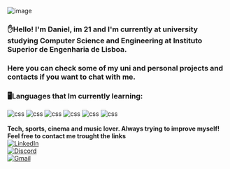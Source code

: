 ![image](https://user-images.githubusercontent.com/126657462/235507530-38250724-6800-4a5a-998c-35ea9a00b3f8.png)
### ✋Hello! I'm Daniel, im 21 and I'm currently at university studying Computer Science and Engineering at Instituto Superior de Engenharia de Lisboa.
### Here you can check some of my uni and personal projects and contacts if you want to chat with me.






### 🖥️Languages that Im currently learning:
<div style ="display:inline_block">
<img aling ="center" alt="css" src="https://img.shields.io/badge/kotlin-%237F52FF.svg?style=for-the-badge&logo=kotlin&logoColor=white" />
<img aling ="center" alt="css" src="https://img.shields.io/badge/Python-3776AB?style=for-the-badge&logo=python&logoColor=white" />
<img aling ="center" alt="css" src="https://img.shields.io/badge/HTML5-E34F26.svg?style=for-the-badge&logo=HTML5&logoColor=white" />
<img aling ="center" alt="css" src="https://img.shields.io/badge/CSS-239120?&style=for-the-badge&logo=css3&logoColor=white" />
<img aling ="center" alt="css" src="https://img.shields.io/badge/c-%2300599C.svg?style=for-the-badge&logo=c&logoColor=white)" />
<img aling ="center" alt="css" src="https://img.shields.io/badge/javascript-%23323330.svg?style=for-the-badge&logo=javascript&logoColor=%23F7DF1E)" />

</div><br/>
<strong>Tech, sports, cinema and music lover. Always trying to improve myself! Feel free to contact me trought the links</strong>

<div>
  <a href="https://www.linkedin.com/in/danieldinis1/">
    <img src="https://custom-icon-badges.demolab.com/badge/LinkedIn-0A66C2?logo=linkedin-white&logoColor=fff" alt="LinkedIn">
  </a>
</div>

<div>
  <a href="https://discordapp.com/users/D1#4673">
    <img src="https://img.shields.io/badge/Discord-%235865F2.svg?&logo=discord&logoColor=white" alt="Discord">
  </a>
</div>

<div>
  <a href="https://mail.google.com/mail/u/0/?pli=1#inbox?compose=CllgCKCBBJFPcqxGhKkpzhtrHsxWChHzcNCHpjjJHzQMmBngKVZbfWlpKvhzJHctSKKbQLMqLNB">
    <img src="https://img.shields.io/badge/Gmail-D14836?logo=gmail&logoColor=white" alt="Gmail">
  </a>
</div>



